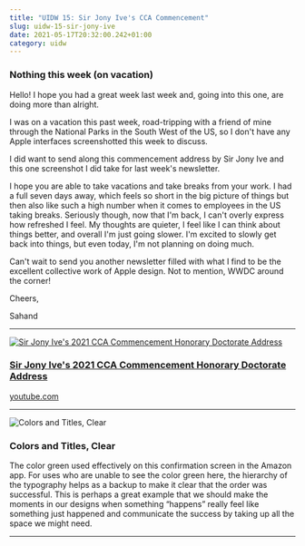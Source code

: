 ```yaml
---
title: "UIDW 15: Sir Jony Ive's CCA Commencement"
slug: uidw-15-sir-jony-ive
date: 2021-05-17T20:32:00.242+01:00
category: uidw
---
```


### Nothing this week (on vacation)

Hello! I hope you had a great week last week and, going into this one, are doing more than alright.

I was on a vacation this past week, road-tripping with a friend of mine through the National Parks in the South West of the US, so I don't have any Apple interfaces screenshotted this week to discuss.

I did want to send along this commencement address by Sir Jony Ive and this one screenshot I did take for last week's newsletter.

I hope you are able to take vacations and take breaks from your work. I had a full seven days away, which feels so short in the big picture of things but then also like such a high number when it comes to employees in the US taking breaks. Seriously though, now that I'm back, I can't overly express how refreshed I feel. My thoughts are quieter, I feel like I can think about things better, and overall I'm just going slower. I'm excited to slowly get back into things, but even today, I'm not planning on doing much.

Can't wait to send you another newsletter filled with what I find to be the excellent collective work of Apple design. Not to mention, WWDC around the corner!

Cheers,

Sahand

---

[![](https://assets.sahandnayebaziz.org/sir-jony-ive's-2021-cca-commencement-honorary-doctorate-address.jpeg "Sir Jony Ive's 2021 CCA Commencement Honorary Doctorate Address")](https://cur.at/M59BmWm?m=web)

### [Sir Jony Ive's 2021 CCA Commencement Honorary Doctorate Address](https://cur.at/M59BmWm?m=web)

[youtube.com](https://cur.at/M59BmWm?m=web)

---

![](https://assets.sahandnayebaziz.org/colors-and-titles-clear.jpeg "Colors and Titles, Clear")

### Colors and Titles, Clear

The color green used effectively on this confirmation screen in the Amazon app. For uses who are unable to see the color green here, the hierarchy of the typography helps as a backup to make it clear that the order was successful. This is perhaps a great example that we should make the moments in our designs when something “happens” really feel like something just happened and communicate the success by taking up all the space we might need.

---

